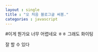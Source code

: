 ```yaml
---
layout : single
title : "오 처음 블로그글 써봄."
categories : javascript
---
```




#이게 뭔가요 너무 어렵네요 ㅎㅎ 그래도 화이팅

잘 할 수 있다



